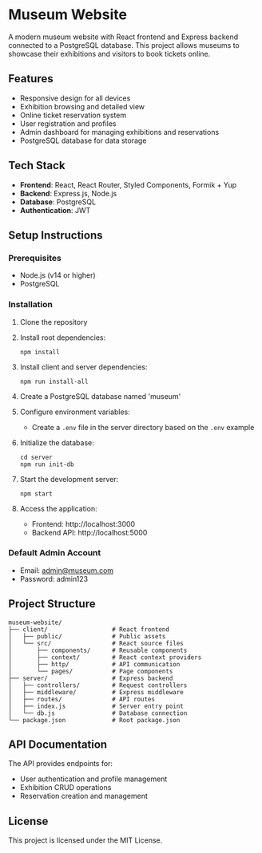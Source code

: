 # Museum Website

A modern museum website with React frontend and Express backend connected to a PostgreSQL database. This project allows museums to showcase their exhibitions and visitors to book tickets online.

## Features

- Responsive design for all devices
- Exhibition browsing and detailed view
- Online ticket reservation system
- User registration and profiles
- Admin dashboard for managing exhibitions and reservations
- PostgreSQL database for data storage

## Tech Stack

- **Frontend**: React, React Router, Styled Components, Formik + Yup
- **Backend**: Express.js, Node.js
- **Database**: PostgreSQL
- **Authentication**: JWT

## Setup Instructions

### Prerequisites

- Node.js (v14 or higher)
- PostgreSQL

### Installation

1. Clone the repository
2. Install root dependencies:
   ```
   npm install
   ```

3. Install client and server dependencies:
   ```
   npm run install-all
   ```

4. Create a PostgreSQL database named 'museum'

5. Configure environment variables:
   - Create a `.env` file in the server directory based on the `.env` example

6. Initialize the database:
   ```
   cd server
   npm run init-db
   ```

7. Start the development server:
   ```
   npm start
   ```

8. Access the application:
   - Frontend: http://localhost:3000
   - Backend API: http://localhost:5000

### Default Admin Account

- Email: admin@museum.com
- Password: admin123

## Project Structure

```
museum-website/
├── client/                  # React frontend
│   ├── public/              # Public assets
│   └── src/                 # React source files
│       ├── components/      # Reusable components
│       ├── context/         # React context providers
│       ├── http/            # API communication
│       └── pages/           # Page components
├── server/                  # Express backend
│   ├── controllers/         # Request controllers
│   ├── middleware/          # Express middleware
│   ├── routes/              # API routes
│   ├── index.js             # Server entry point
│   └── db.js                # Database connection
└── package.json             # Root package.json
```

## API Documentation

The API provides endpoints for:

- User authentication and profile management
- Exhibition CRUD operations
- Reservation creation and management

## License

This project is licensed under the MIT License.
  
